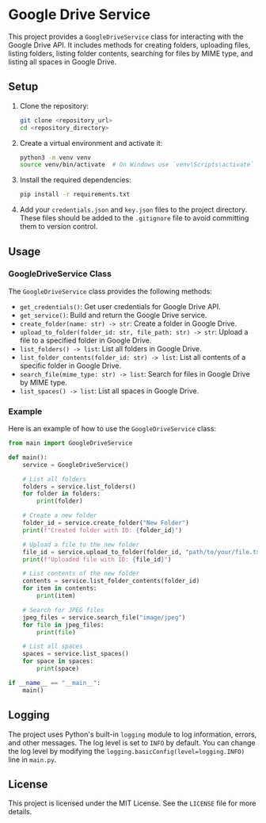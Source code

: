 # Google Drive Service

This project provides a `GoogleDriveService` class for interacting with the Google Drive API. It includes methods for creating folders, uploading files, listing folders, listing folder contents, searching for files by MIME type, and listing all spaces in Google Drive.

## Setup

1. Clone the repository:

   ```sh
   git clone <repository_url>
   cd <repository_directory>
   ```

2. Create a virtual environment and activate it:

   ```sh
   python3 -m venv venv
   source venv/bin/activate  # On Windows use `venv\Scripts\activate`
   ```

3. Install the required dependencies:

   ```sh
   pip install -r requirements.txt
   ```

4. Add your `credentials.json` and `key.json` files to the project directory. These files should be added to the `.gitignore` file to avoid committing them to version control.

## Usage

### GoogleDriveService Class

The `GoogleDriveService` class provides the following methods:

- `get_credentials()`: Get user credentials for Google Drive API.
- `get_service()`: Build and return the Google Drive service.
- `create_folder(name: str) -> str`: Create a folder in Google Drive.
- `upload_to_folder(folder_id: str, file_path: str) -> str`: Upload a file to a specified folder in Google Drive.
- `list_folders() -> list`: List all folders in Google Drive.
- `list_folder_contents(folder_id: str) -> list`: List all contents of a specific folder in Google Drive.
- `search_file(mime_type: str) -> list`: Search for files in Google Drive by MIME type.
- `list_spaces() -> list`: List all spaces in Google Drive.

### Example

Here is an example of how to use the `GoogleDriveService` class:

```python
from main import GoogleDriveService

def main():
    service = GoogleDriveService()

    # List all folders
    folders = service.list_folders()
    for folder in folders:
        print(folder)

    # Create a new folder
    folder_id = service.create_folder("New Folder")
    print(f"Created folder with ID: {folder_id}")

    # Upload a file to the new folder
    file_id = service.upload_to_folder(folder_id, "path/to/your/file.txt")
    print(f"Uploaded file with ID: {file_id}")

    # List contents of the new folder
    contents = service.list_folder_contents(folder_id)
    for item in contents:
        print(item)

    # Search for JPEG files
    jpeg_files = service.search_file("image/jpeg")
    for file in jpeg_files:
        print(file)

    # List all spaces
    spaces = service.list_spaces()
    for space in spaces:
        print(space)

if __name__ == "__main__":
    main()
```

## Logging

The project uses Python's built-in `logging` module to log information, errors, and other messages. The log level is set to `INFO` by default. You can change the log level by modifying the `logging.basicConfig(level=logging.INFO)` line in `main.py`.

## License

This project is licensed under the MIT License. See the `LICENSE` file for more details.
